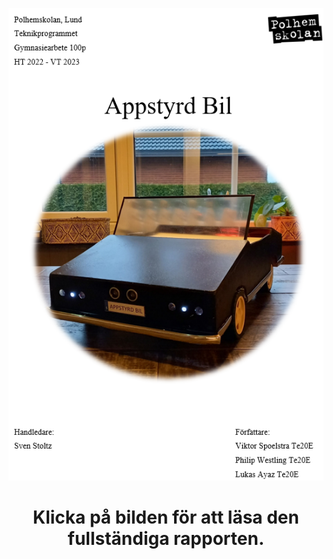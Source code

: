 
<p align="center">
   <a href="https://drive.google.com/file/d/1qX4TE0tP1mXQJnz_feyR6wjZsDhymm46/view?usp=sharing" target="_blank"><img src="https://raw.githubusercontent.com/PhilipWestling/gymnasiearbete_appstyrd_bil/master/Bild/readme2.png" alt="Försättsblad"></a>
</p>
<p align="center">
   <h1 align="center">Klicka på bilden för att läsa den fullständiga rapporten.</h1>
</p>
